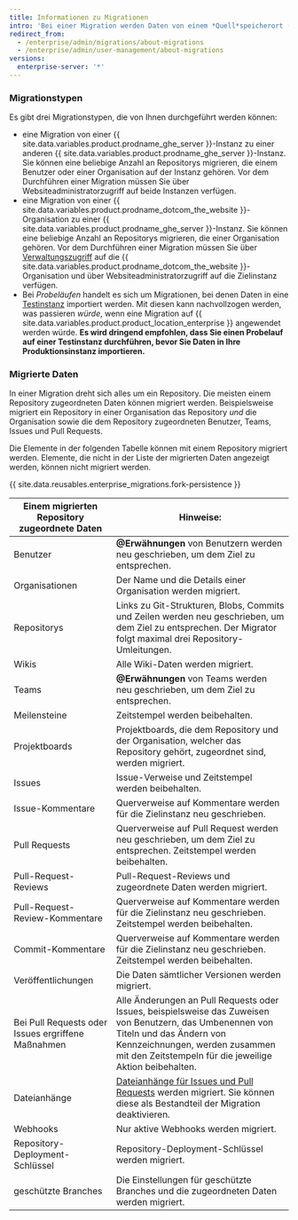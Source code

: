 ```yaml
---
title: Informationen zu Migrationen
intro: 'Bei einer Migration werden Daten von einem *Quell*speicherort (eine {{ site.data.variables.product.prodname_dotcom_the_website }}-Organisation oder eine {{ site.data.variables.product.prodname_ghe_server }}-Instanz) an eine {{ site.data.variables.product.prodname_ghe_server }}-*Ziel*instanz übertragen. Migrationen können verwendet werden, um Ihre Daten zu übertragen, wenn Sie Plattformen ändern oder Hardware auf Ihrer Instanz upgraden.'
redirect_from:
  - /enterprise/admin/migrations/about-migrations
  - /enterprise/admin/user-management/about-migrations
versions:
  enterprise-server: '*'
---
```


### Migrationstypen

Es gibt drei Migrationstypen, die von Ihnen durchgeführt werden können:

- eine Migration von einer {{ site.data.variables.product.prodname_ghe_server }}-Instanz zu einer anderen {{ site.data.variables.product.prodname_ghe_server }}-Instanz. Sie können eine beliebige Anzahl an Repositorys migrieren, die einem Benutzer oder einer Organisation auf der Instanz gehören. Vor dem Durchführen einer Migration müssen Sie über Websiteadministratorzugriff auf beide Instanzen verfügen.
- eine Migration von einer {{ site.data.variables.product.prodname_dotcom_the_website }}-Organisation zu einer {{ site.data.variables.product.prodname_ghe_server }}-Instanz. Sie können eine beliebige Anzahl an Repositorys migrieren, die einer Organisation gehören. Vor dem Durchführen einer Migration müssen Sie über [Verwaltungszugriff](/enterprise/user/articles/permission-levels-for-an-organization/) auf die {{ site.data.variables.product.prodname_dotcom_the_website }}-Organisation und über Websiteadministratorzugriff auf die Zielinstanz verfügen.
- Bei *Probeläufen* handelt es sich um Migrationen, bei denen Daten in eine [Testinstanz](/enterprise/admin/guides/installation/setting-up-a-staging-instance/) importiert werden. Mit diesen kann nachvollzogen werden, was passieren *würde*, wenn eine Migration auf {{ site.data.variables.product.product_location_enterprise }} angewendet werden würde. **Es wird dringend empfohlen, dass Sie einen Probelauf auf einer Testinstanz durchführen, bevor Sie Daten in Ihre Produktionsinstanz importieren.**

### Migrierte Daten

In einer Migration dreht sich alles um ein Repository. Die meisten einem Repository zugeordneten Daten können migriert werden. Beispielsweise migriert ein Repository in einer Organisation das Repository *und* die Organisation sowie die dem Repository zugeordneten Benutzer, Teams, Issues und Pull Requests.

Die Elemente in der folgenden Tabelle können mit einem Repository migriert werden. Elemente, die nicht in der Liste der migrierten Daten angezeigt werden, können nicht migriert werden.

{{ site.data.reusables.enterprise_migrations.fork-persistence }}

| Einem migrierten Repository zugeordnete Daten      | Hinweise:                                                                                                                                                                                                                         |
| -------------------------------------------------- | --------------------------------------------------------------------------------------------------------------------------------------------------------------------------------------------------------------------------------- |
| Benutzer                                           | **@Erwähnungen** von Benutzern werden neu geschrieben, um dem Ziel zu entsprechen.                                                                                                                                                |
| Organisationen                                     | Der Name und die Details einer Organisation werden migriert.                                                                                                                                                                      |
| Repositorys                                        | Links zu Git-Strukturen, Blobs, Commits und Zeilen werden neu geschrieben, um dem Ziel zu entsprechen. Der Migrator folgt maximal drei Repository-Umleitungen.                                                                    |
| Wikis                                              | Alle Wiki-Daten werden migriert.                                                                                                                                                                                                  |
| Teams                                              | **@Erwähnungen** von Teams werden neu geschrieben, um dem Ziel zu entsprechen.                                                                                                                                                    |
| Meilensteine                                       | Zeitstempel werden beibehalten.                                                                                                                                                                                                   |
| Projektboards                                      | Projektboards, die dem Repository und der Organisation, welcher das Repository gehört, zugeordnet sind, werden migriert.                                                                                                          |
| Issues                                             | Issue-Verweise und Zeitstempel werden beibehalten.                                                                                                                                                                                |
| Issue-Kommentare                                   | Querverweise auf Kommentare werden für die Zielinstanz neu geschrieben.                                                                                                                                                           |
| Pull Requests                                      | Querverweise auf Pull Request werden neu geschrieben, um dem Ziel zu entsprechen. Zeitstempel werden beibehalten.                                                                                                                 |
| Pull-Request-Reviews                               | Pull-Request-Reviews und zugeordnete Daten werden migriert.                                                                                                                                                                       |
| Pull-Request-Review-Kommentare                     | Querverweise auf Kommentare werden für die Zielinstanz neu geschrieben. Zeitstempel werden beibehalten.                                                                                                                           |
| Commit-Kommentare                                  | Querverweise auf Kommentare werden für die Zielinstanz neu geschrieben. Zeitstempel werden beibehalten.                                                                                                                           |
| Veröffentlichungen                                 | Die Daten sämtlicher Versionen werden migriert.                                                                                                                                                                                   |
| Bei Pull Requests oder Issues ergriffene Maßnahmen | Alle Änderungen an Pull Requests oder Issues, beispielsweise das Zuweisen von Benutzern, das Umbenennen von Titeln und das Ändern von Kennzeichnungen, werden zusammen mit den Zeitstempeln für die jeweilige Aktion beibehalten. |
| Dateianhänge                                       | [Dateianhänge für Issues und Pull Requests](/articles/file-attachments-on-issues-and-pull-requests) werden migriert. Sie können diese als Bestandteil der Migration deaktivieren.                                                 |
| Webhooks                                           | Nur aktive Webhooks werden migriert.                                                                                                                                                                                              |
| Repository-Deployment-Schlüssel                    | Repository-Deployment-Schlüssel werden migriert.                                                                                                                                                                                  |
| geschützte Branches                                | Die Einstellungen für geschützte Branches und die zugeordneten Daten werden migriert.                                                                                                                                             |
